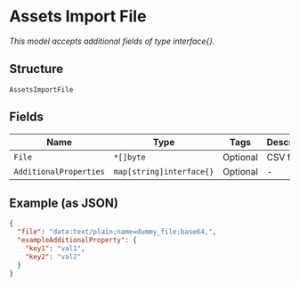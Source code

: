 
# Assets Import File

*This model accepts additional fields of type interface{}.*

## Structure

`AssetsImportFile`

## Fields

| Name | Type | Tags | Description |
|  --- | --- | --- | --- |
| `File` | `*[]byte` | Optional | CSV file |
| `AdditionalProperties` | `map[string]interface{}` | Optional | - |

## Example (as JSON)

```json
{
  "file": "data:text/plain;name=dummy_file;base64,",
  "exampleAdditionalProperty": {
    "key1": "val1",
    "key2": "val2"
  }
}
```

